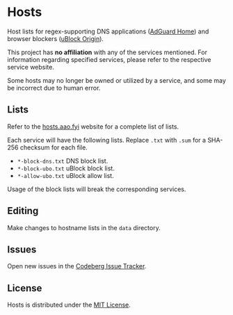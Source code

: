 # Hosts
Host lists for regex-supporting DNS applications ([AdGuard Home](https://github.com/AdguardTeam/AdGuardHome)) and browser blockers ([uBlock Origin](https://github.com/gorhill/uBlock/)).

This project has **no affiliation** with any of the services mentioned. For information regarding specified services, please refer to the respective service website.

Some hosts may no longer be owned or utilized by a service, and some may be incorrect due to human error.

## Lists
Refer to the [hosts.aao.fyi](https://hosts.aao.fyi/) website for a complete list of lists.

Each service will have the following lists. Replace `.txt` with `.sum` for a SHA-256 checksum for each file.

+ `*-block-dns.txt` DNS block list.
+ `*-block-ubo.txt` uBlock block list.
+ `*-allow-ubo.txt` uBlock allow list.

Usage of the block lists will break the corresponding services.

## Editing
Make changes to hostname lists in the `data` directory.

## Issues
Open new issues in the [Codeberg Issue Tracker](https://codeberg.org/aao-fyi/hosts/issues).

## License
Hosts is distributed under the [MIT License](https://codeberg.org/aao-fyi/hosts/src/branch/main/LICENSE).
